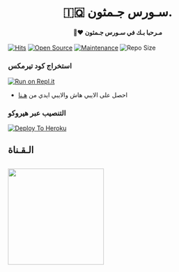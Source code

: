 <h1 align="center"><b>🇮🇶 سـورس جـمثون. </b></h1>
<h4 align="center">🧸♥ مـرحبا بـك في سـورس جـمثون</h4>

[![Hits](https://hits.seeyoufarm.com/api/count/incr/badge.svg?url=https%3A%2F%2Fgithub.com%2FJMTHON-AR%2FJM-THON&count_bg=%2379C83D&title_bg=%23555555&icon=&icon_color=%23E7E7E7&title=hits&edge_flat=false)](https://github.com/Huksk3/JM-THON)
[![Open Source](https://badges.frapsoft.com/os/v2/open-source.png?v=103)](https://github.com/ellerbrock/open-source-badges/)
[![Maintenance](https://img.shields.io/badge/Maintained%3F-yes-green?&style=flat-square)](https://GitHub.com/JMTHON-AR/JM-THON/graphs/commit-activity) 
![Repo Size](https://img.shields.io/github/repo-size/JMTHON-AR/JM-THON?&style=flat-square&logo=github)


### استخراج كود تيرمكس  ##
[![Run on Repl.it](https://repl.it/badge/github/STARKGANG/friday)](https://replit.com/@JMTHONAR/stringsession)
- احصل على الايبي هاش والايبي ايدي من  [هـنا](https://my.telegram.org/)    

### التنصيب عبر هيروكو ##
[![Deploy To Heroku](https://www.herokucdn.com/deploy/button.svg)](https://heroku.com/deploy?template=https://github.com/JMTHON-AR/JMTHON-PACK)

## الـقـناة ##
   <a href="https://t.me/JMTHON"><img src="https://img.shields.io/badge/Source%20Dev%3F-here-inactive?&style=plastic?&logo=telegram" width=220px></a></p>
 - 
